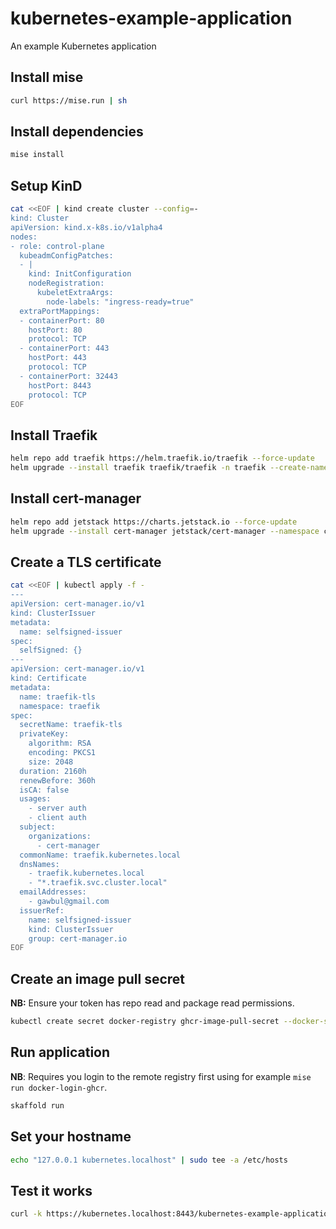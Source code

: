 # kubernetes-example-application

An example Kubernetes application

## Install mise

```bash
curl https://mise.run | sh
```

## Install dependencies

```bash
mise install
```

## Setup KinD

```bash
cat <<EOF | kind create cluster --config=-
kind: Cluster
apiVersion: kind.x-k8s.io/v1alpha4
nodes:
- role: control-plane
  kubeadmConfigPatches:
  - |
    kind: InitConfiguration
    nodeRegistration:
      kubeletExtraArgs:
        node-labels: "ingress-ready=true"
  extraPortMappings:
  - containerPort: 80
    hostPort: 80
    protocol: TCP
  - containerPort: 443
    hostPort: 443
    protocol: TCP
  - containerPort: 32443
    hostPort: 8443
    protocol: TCP
EOF
```

## Install Traefik

```bash
helm repo add traefik https://helm.traefik.io/traefik --force-update
helm upgrade --install traefik traefik/traefik -n traefik --create-namespace --set service.type=NodePort --set ports.websecure.nodePort=32443
```

## Install cert-manager

```bash
helm repo add jetstack https://charts.jetstack.io --force-update
helm upgrade --install cert-manager jetstack/cert-manager --namespace cert-manager --create-namespace --version v1.18.0 --set crds.enabled=true
```

## Create a TLS certificate

```bash
cat <<EOF | kubectl apply -f -
---
apiVersion: cert-manager.io/v1
kind: ClusterIssuer
metadata:
  name: selfsigned-issuer
spec:
  selfSigned: {}
---
apiVersion: cert-manager.io/v1
kind: Certificate
metadata:
  name: traefik-tls
  namespace: traefik
spec:
  secretName: traefik-tls
  privateKey:
    algorithm: RSA
    encoding: PKCS1
    size: 2048
  duration: 2160h
  renewBefore: 360h
  isCA: false
  usages:
    - server auth
    - client auth
  subject:
    organizations:
      - cert-manager
  commonName: traefik.kubernetes.local
  dnsNames:
    - traefik.kubernetes.local
    - "*.traefik.svc.cluster.local"
  emailAddresses:
    - gawbul@gmail.com
  issuerRef:
    name: selfsigned-issuer
    kind: ClusterIssuer
    group: cert-manager.io
EOF
```

## Create an image pull secret

**NB:** Ensure your token has repo read and package read permissions.

```bash
kubectl create secret docker-registry ghcr-image-pull-secret --docker-server=https://ghcr.io --docker-username=<REPLACE_WITH_GITHUB_USERNAME> --docker-password=<REPLACE_WITH_GITHUB_TOKEN> --docker-email=<REPLACE_WITH_GITHUB_EMAIL>
```

## Run application

**NB**: Requires you login to the remote registry first using for example `mise run docker-login-ghcr`.

```bash
skaffold run
```

## Set your hostname

```bash
echo "127.0.0.1 kubernetes.localhost" | sudo tee -a /etc/hosts
```

## Test it works

```bash
curl -k https://kubernetes.localhost:8443/kubernetes-example-application
```
